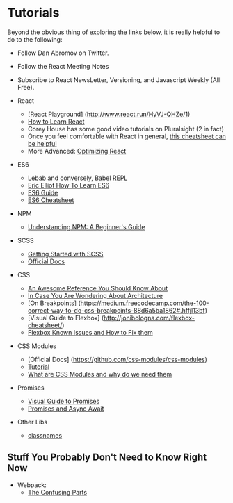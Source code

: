 # Tutorials

Beyond the obvious thing of exploring the links below, it is really helpful to do to the following:
+ Follow Dan Abromov on Twitter.
+ Follow the React Meeting Notes
+ Subscribe to React NewsLetter, Versioning, and Javascript Weekly (All Free).

+ React
    + [React Playground] (http://www.react.run/HyVJ-QHZe/1)
    + [How to Learn React](http://bkd705.com/how-to-learn-react/)
    + Corey House has some good video tutorials on Pluralsight (2 in fact)
    + Once you feel comfortable with React in general, [this cheatsheet can be helpful](http://reactcheatsheet.com/)
    + More Advanced: [Optimizing React](https://medium.com/@alexandereardon/performance-optimisations-for-react-applications-b453c597b191#.gl0vmwozp)

+ ES6
    + [Lebab](http://lebab.io/try-it) and conversely, Babel [REPL](http://babeljs.io/repl/)
    + [Eric Elliot How To Learn ES6](https://medium.com/javascript-scene/how-to-learn-es6-47d9a1ac2620#.5l5sjzhwk)
    + [ES6 Guide](https://mrzepinski.gitbooks.io/es6-guide/content/)
    + [ES6 Cheatsheet](https://github.com/DrkSephy/es6-cheatsheet)
+ NPM
    + [Understanding NPM: A Beginner's Guide](https://www.sitepoint.com/beginners-guide-node-package-manager/)
+ SCSS
    + [Getting Started with SCSS](https://scotch.io/tutorials/getting-started-with-sass)
    + [Official Docs](http://sass-lang.com/guide)
+ CSS
    + [An Awesome Reference You Should Know About](http://cssreference.io/)
    + [In Case You Are Wondering About Architecture](https://www.ckl.io/blog/css-architecture-first-steps/)
    + [On Breakpoints] (https://medium.freecodecamp.com/the-100-correct-way-to-do-css-breakpoints-88d6a5ba1862#.hffjl13bf)
    + [Visual Guide to Flexbox] (http://jonibologna.com/flexbox-cheatsheet/)
    + [Flexbox Known Issues and How to Fix them](https://github.com/philipwalton/flexbugs#1-minimum-content-sizing-of-flex-items-not-honored)
+ CSS Modules
    + [Official Docs] (https://github.com/css-modules/css-modules)
    + [Tutorial](https://glenmaddern.com/articles/css-modules)
    + [What are CSS Modules and why do we need them](https://css-tricks.com/css-modules-part-1-need/)
+ Promises
    + [Visual Guide to Promises](http://bevacqua.github.io/promisees/)
    + [Promises and Async Await](https://medium.com/@bluepnume/learn-about-promises-before-you-start-using-async-await-eb148164a9c8#.8oesasp5o)
+ Other Libs
    + [classnames](https://github.com/JedWatson/classnames)

## Stuff You Probably Don't Need to Know Right Now
+ Webpack:
    + [The Confusing Parts](https://medium.com/@rajaraodv/webpack-the-confusing-parts-58712f8fcad9#.qoubedxij)